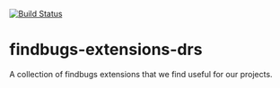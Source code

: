 [![Build Status](https://travis-ci.org/digitalreasoning/findbugs-extensions-drs.png?branch-master)](https://travis-ci.org/digitalreasoning/findbugs-extensions-drs.png?branch=master)

findbugs-extensions-drs
=======================

A collection of findbugs extensions that we find useful for our projects.
